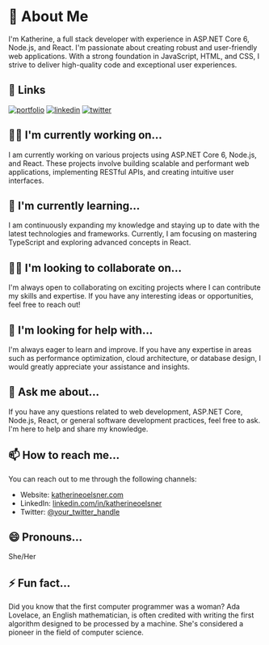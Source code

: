 # 🚀 About Me
I'm Katherine, a full stack developer with experience in ASP.NET Core 6, Node.js, and React. I'm passionate about creating robust and user-friendly web applications. With a strong foundation in JavaScript, HTML, and CSS, I strive to deliver high-quality code and exceptional user experiences.

## 🔗 Links
[![portfolio](https://img.shields.io/badge/my_portfolio-000?style=for-the-badge&logo=ko-fi&logoColor=white)](https://katherineoelsner.com/)
[![linkedin](https://img.shields.io/badge/linkedin-0A66C2?style=for-the-badge&logo=linkedin&logoColor=white)](https://www.linkedin.com/)
[![twitter](https://img.shields.io/badge/twitter-1DA1F2?style=for-the-badge&logo=twitter&logoColor=white)](https://twitter.com/)

## 👩‍💻 I'm currently working on...
I am currently working on various projects using ASP.NET Core 6, Node.js, and React. These projects involve building scalable and performant web applications, implementing RESTful APIs, and creating intuitive user interfaces.

## 🧠 I'm currently learning...
I am continuously expanding my knowledge and staying up to date with the latest technologies and frameworks. Currently, I am focusing on mastering TypeScript and exploring advanced concepts in React.

## 👯‍♀️ I'm looking to collaborate on...
I'm always open to collaborating on exciting projects where I can contribute my skills and expertise. If you have any interesting ideas or opportunities, feel free to reach out!

## 🤔 I'm looking for help with...
I'm always eager to learn and improve. If you have any expertise in areas such as performance optimization, cloud architecture, or database design, I would greatly appreciate your assistance and insights.

## 💬 Ask me about...
If you have any questions related to web development, ASP.NET Core, Node.js, React, or general software development practices, feel free to ask. I'm here to help and share my knowledge.

## 📫 How to reach me...
You can reach out to me through the following channels:

- Website: [katherineoelsner.com](https://katherineoelsner.com/)
- LinkedIn: [linkedin.com/in/katherineoelsner](https://www.linkedin.com/in/katherineoelsner/)
- Twitter: [@your_twitter_handle](https://twitter.com/your_twitter_handle)

## 😄 Pronouns...
She/Her

## ⚡️ Fun fact...
Did you know that the first computer programmer was a woman? Ada Lovelace, an English mathematician, is often credited with writing the first algorithm designed to be processed by a machine. She's considered a pioneer in the field of computer science.
